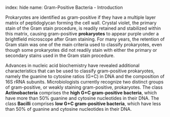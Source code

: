 index: hide
name: Gram-Positive Bacteria - Introduction

Prokaryotes are identified as gram-positive if they have a multiple layer matrix of peptidoglycan forming the cell wall. Crystal violet, the primary stain of the Gram stain procedure, is readily retained and stabilized within this matrix, causing gram-positive  **prokaryotes** to appear purple under a brightfield microscope after Gram staining. For many years, the retention of Gram stain was one of the main criteria used to classify prokaryotes, even though some prokaryotes did not readily stain with either the primary or secondary stains used in the Gram stain procedure.

Advances in nucleic acid biochemistry have revealed additional characteristics that can be used to classify gram-positive prokaryotes, namely the guanine to cytosine ratios (G+C) in DNA and the composition of 16S rRNA subunits. Microbiologists currently recognize two distinct groups of gram-positive, or weakly staining gram-positive, prokaryotes. The class  **Actinobacteria** comprises the  **high G+C gram-positive bacteria**, which have more than 50% guanine and cytosine nucleotides in their DNA. The class  **Bacilli** comprises  **low G+C gram-positive bacteria**, which have less than 50% of guanine and cytosine nucleotides in their DNA.
